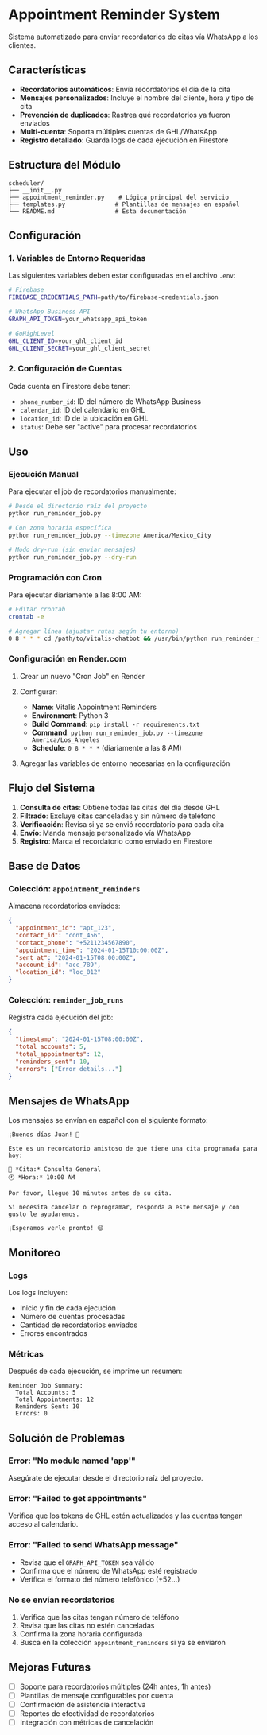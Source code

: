 # Appointment Reminder System

Sistema automatizado para enviar recordatorios de citas vía WhatsApp a los clientes.

## Características

- **Recordatorios automáticos**: Envía recordatorios el día de la cita
- **Mensajes personalizados**: Incluye el nombre del cliente, hora y tipo de cita
- **Prevención de duplicados**: Rastrea qué recordatorios ya fueron enviados
- **Multi-cuenta**: Soporta múltiples cuentas de GHL/WhatsApp
- **Registro detallado**: Guarda logs de cada ejecución en Firestore

## Estructura del Módulo

```
scheduler/
├── __init__.py
├── appointment_reminder.py    # Lógica principal del servicio
├── templates.py              # Plantillas de mensajes en español
└── README.md                 # Esta documentación
```

## Configuración

### 1. Variables de Entorno Requeridas

Las siguientes variables deben estar configuradas en el archivo `.env`:

```bash
# Firebase
FIREBASE_CREDENTIALS_PATH=path/to/firebase-credentials.json

# WhatsApp Business API
GRAPH_API_TOKEN=your_whatsapp_api_token

# GoHighLevel
GHL_CLIENT_ID=your_ghl_client_id
GHL_CLIENT_SECRET=your_ghl_client_secret
```

### 2. Configuración de Cuentas

Cada cuenta en Firestore debe tener:
- `phone_number_id`: ID del número de WhatsApp Business
- `calendar_id`: ID del calendario en GHL
- `location_id`: ID de la ubicación en GHL
- `status`: Debe ser "active" para procesar recordatorios

## Uso

### Ejecución Manual

Para ejecutar el job de recordatorios manualmente:

```bash
# Desde el directorio raíz del proyecto
python run_reminder_job.py

# Con zona horaria específica
python run_reminder_job.py --timezone America/Mexico_City

# Modo dry-run (sin enviar mensajes)
python run_reminder_job.py --dry-run
```

### Programación con Cron

Para ejecutar diariamente a las 8:00 AM:

```bash
# Editar crontab
crontab -e

# Agregar línea (ajustar rutas según tu entorno)
0 8 * * * cd /path/to/vitalis-chatbot && /usr/bin/python run_reminder_job.py >> /var/log/vitalis-reminders.log 2>&1
```

### Configuración en Render.com

1. Crear un nuevo "Cron Job" en Render
2. Configurar:
   - **Name**: Vitalis Appointment Reminders
   - **Environment**: Python 3
   - **Build Command**: `pip install -r requirements.txt`
   - **Command**: `python run_reminder_job.py --timezone America/Los_Angeles`
   - **Schedule**: `0 8 * * *` (diariamente a las 8 AM)

3. Agregar las variables de entorno necesarias en la configuración

## Flujo del Sistema

1. **Consulta de citas**: Obtiene todas las citas del día desde GHL
2. **Filtrado**: Excluye citas canceladas y sin número de teléfono
3. **Verificación**: Revisa si ya se envió recordatorio para cada cita
4. **Envío**: Manda mensaje personalizado vía WhatsApp
5. **Registro**: Marca el recordatorio como enviado en Firestore

## Base de Datos

### Colección: `appointment_reminders`

Almacena recordatorios enviados:
```json
{
  "appointment_id": "apt_123",
  "contact_id": "cont_456",
  "contact_phone": "+5211234567890",
  "appointment_time": "2024-01-15T10:00:00Z",
  "sent_at": "2024-01-15T08:00:00Z",
  "account_id": "acc_789",
  "location_id": "loc_012"
}
```

### Colección: `reminder_job_runs`

Registra cada ejecución del job:
```json
{
  "timestamp": "2024-01-15T08:00:00Z",
  "total_accounts": 5,
  "total_appointments": 12,
  "reminders_sent": 10,
  "errors": ["Error details..."]
}
```

## Mensajes de WhatsApp

Los mensajes se envían en español con el siguiente formato:

```
¡Buenos días Juan! 👋

Este es un recordatorio amistoso de que tiene una cita programada para hoy:

📅 *Cita:* Consulta General
🕐 *Hora:* 10:00 AM

Por favor, llegue 10 minutos antes de su cita.

Si necesita cancelar o reprogramar, responda a este mensaje y con gusto le ayudaremos.

¡Esperamos verle pronto! 😊
```

## Monitoreo

### Logs

Los logs incluyen:
- Inicio y fin de cada ejecución
- Número de cuentas procesadas
- Cantidad de recordatorios enviados
- Errores encontrados

### Métricas

Después de cada ejecución, se imprime un resumen:
```
Reminder Job Summary:
  Total Accounts: 5
  Total Appointments: 12
  Reminders Sent: 10
  Errors: 0
```

## Solución de Problemas

### Error: "No module named 'app'"
Asegúrate de ejecutar desde el directorio raíz del proyecto.

### Error: "Failed to get appointments"
Verifica que los tokens de GHL estén actualizados y las cuentas tengan acceso al calendario.

### Error: "Failed to send WhatsApp message"
- Revisa que el `GRAPH_API_TOKEN` sea válido
- Confirma que el número de WhatsApp esté registrado
- Verifica el formato del número telefónico (+52...)

### No se envían recordatorios
1. Verifica que las citas tengan número de teléfono
2. Revisa que las citas no estén canceladas
3. Confirma la zona horaria configurada
4. Busca en la colección `appointment_reminders` si ya se enviaron

## Mejoras Futuras

- [ ] Soporte para recordatorios múltiples (24h antes, 1h antes)
- [ ] Plantillas de mensaje configurables por cuenta
- [ ] Confirmación de asistencia interactiva
- [ ] Reportes de efectividad de recordatorios
- [ ] Integración con métricas de cancelación